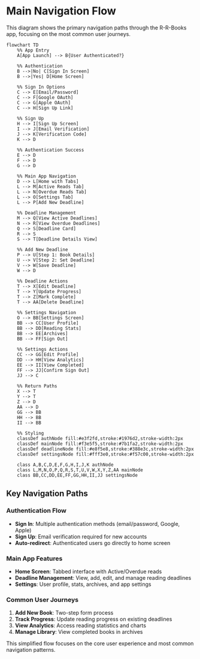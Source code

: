 # Main Navigation Flow

This diagram shows the primary navigation paths through the R-R-Books app, focusing on the most common user journeys.

```mermaid
flowchart TD
    %% App Entry
    A[App Launch] --> B{User Authenticated?}
    
    %% Authentication
    B -->|No| C[Sign In Screen]
    B -->|Yes| D[Home Screen]
    
    %% Sign In Options
    C --> E[Email/Password]
    C --> F[Google OAuth]
    C --> G[Apple OAuth]
    C --> H[Sign Up Link]
    
    %% Sign Up
    H --> I[Sign Up Screen]
    I --> J[Email Verification]
    J --> K[Verification Code]
    K --> D
    
    %% Authentication Success
    E --> D
    F --> D
    G --> D
    
    %% Main App Navigation
    D --> L[Home with Tabs]
    L --> M[Active Reads Tab]
    L --> N[Overdue Reads Tab]
    L --> O[Settings Tab]
    L --> P[Add New Deadline]
    
    %% Deadline Management
    M --> Q[View Active Deadlines]
    N --> R[View Overdue Deadlines]
    Q --> S[Deadline Card]
    R --> S
    S --> T[Deadline Details View]
    
    %% Add New Deadline
    P --> U[Step 1: Book Details]
    U --> V[Step 2: Set Deadline]
    V --> W[Save Deadline]
    W --> D
    
    %% Deadline Actions
    T --> X[Edit Deadline]
    T --> Y[Update Progress]
    T --> Z[Mark Complete]
    T --> AA[Delete Deadline]
    
    %% Settings Navigation
    O --> BB[Settings Screen]
    BB --> CC[User Profile]
    BB --> DD[Reading Stats]
    BB --> EE[Archives]
    BB --> FF[Sign Out]
    
    %% Settings Actions
    CC --> GG[Edit Profile]
    DD --> HH[View Analytics]
    EE --> II[View Completed]
    FF --> JJ[Confirm Sign Out]
    JJ --> C
    
    %% Return Paths
    X --> T
    Y --> T
    Z --> D
    AA --> D
    GG --> BB
    HH --> BB
    II --> BB
    
    %% Styling
    classDef authNode fill:#e3f2fd,stroke:#1976d2,stroke-width:2px
    classDef mainNode fill:#f3e5f5,stroke:#7b1fa2,stroke-width:2px
    classDef deadlineNode fill:#e8f5e8,stroke:#388e3c,stroke-width:2px
    classDef settingsNode fill:#fff3e0,stroke:#f57c00,stroke-width:2px
    
    class A,B,C,D,E,F,G,H,I,J,K authNode
    class L,M,N,O,P,Q,R,S,T,U,V,W,X,Y,Z,AA mainNode
    class BB,CC,DD,EE,FF,GG,HH,II,JJ settingsNode
```

## Key Navigation Paths

### Authentication Flow
- **Sign In**: Multiple authentication methods (email/password, Google, Apple)
- **Sign Up**: Email verification required for new accounts
- **Auto-redirect**: Authenticated users go directly to home screen

### Main App Features
- **Home Screen**: Tabbed interface with Active/Overdue reads
- **Deadline Management**: View, add, edit, and manage reading deadlines
- **Settings**: User profile, stats, archives, and app settings

### Common User Journeys
1. **Add New Book**: Two-step form process
2. **Track Progress**: Update reading progress on existing deadlines
3. **View Analytics**: Access reading statistics and charts
4. **Manage Library**: View completed books in archives

This simplified flow focuses on the core user experience and most common navigation patterns. 
